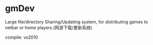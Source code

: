 gmDev
=====

Large file/directory Sharing/Updating system, for distributing games to netbar or home players.(网游下载/更新系统)

compile: vs2010
